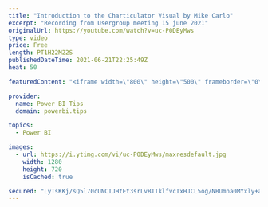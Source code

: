 ```yaml
---
title: "Introduction to the Charticulator Visual by Mike Carlo"
excerpt: "Recording from Usergroup meeting 15 june 2021"
originalUrl: https://youtube.com/watch?v=uc-P0DEyMws
type: video
price: Free
length: PT1H22M22S
publishedDateTime: 2021-06-21T22:25:49Z
heat: 50

featuredContent: "<iframe width=\"800\" height=\"500\" frameborder=\"0\" src=\"https://www.youtube.com/embed/uc-P0DEyMws\" allow=\"accelerometer; autoplay; encrypted-media; gyroscope; picture-in-picture\" allowfullscreen></iframe>"

provider:
  name: Power BI Tips
  domain: powerbi.tips

topics:
  - Power BI

images:
  - url: https://i.ytimg.com/vi/uc-P0DEyMws/maxresdefault.jpg
    width: 1280
    height: 720
    isCached: true

secured: "LyTsKKj/sQ5l70cUNCIJHtEt3srLvBTTklfvcIxHJCL5og/NBUmna0MYxly+ap0fRv76CAh90+0XJ2OR7ImSR017KJm5SpUVc4XQAd3H6RT71BLjd6XBeXAaKMKShfcRQXA8y+FF0k9pDvfLoNvZi93b/zx+Q7GyH0wsRKk8twk03mccD/YOuyo3DmEy7cfX5oVBXzlW7yYDSaZ8hvagwjwbalfXSr1/WosAQ0fLLPRaAmkX6fIak20CnnkGVmO9sBKChdChf08b9Fdd+C9pz2kVEzRbjJpuMI7UWWkkXcsOK/oIuCCiWTdroUs8kj1W2wNGxvDuTwsw6Ua8uxVdbgAInxCH5fAqQnHLC92hm0coY3t9NINl134H4WSwzZetPnWkMfAcfP1Wu6SC1kZn6X7Xgf2m/KnQdJebcByG8EE=;5Wws6dxwmwOhF3GkjhqvbQ=="
---
```



